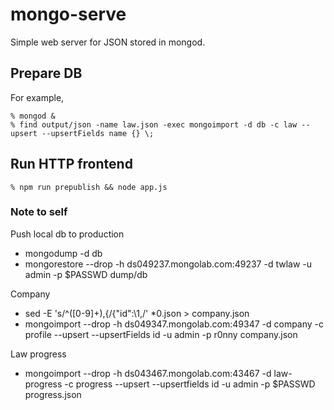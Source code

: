 mongo-serve
===========
 
Simple web server for JSON stored in mongod.

## Prepare DB

For example,

    % mongod &
    % find output/json -name law.json -exec mongoimport -d db -c law --upsert --upsertFields name {} \;

## Run HTTP frontend
    % npm run prepublish && node app.js


### Note to self

Push local db to production
* mongodump -d db
* mongorestore --drop -h ds049237.mongolab.com:49237 -d twlaw -u admin -p $PASSWD dump/db

Company
* sed -E 's/^([0-9]+),{/{"id":\1,/' *0.json > company.json
* mongoimport --drop -h ds049347.mongolab.com:49347 -d company -c profile --upsert --upsertFields id -u admin -p r0nny company.json

Law progress
* mongoimport --drop -h ds043467.mongolab.com:43467 -d law-progress -c progress --upsert --upsertfields id -u admin -p $PASSWD progress.json
